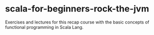 # scala-for-beginners-rock-the-jvm
Exercises and lectures for this recap course with the basic concepts of functional programming in Scala Lang.
